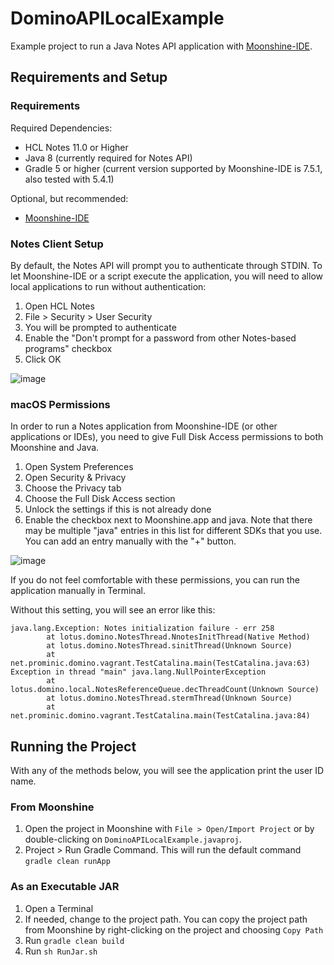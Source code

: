# DominoAPILocalExample

Example project to run a Java Notes API application with [Moonshine-IDE](https://github.com/Moonshine-IDE/Moonshine-IDE).


## Requirements and Setup

### Requirements 

Required Dependencies:
- HCL Notes 11.0 or Higher
- Java 8 (currently required for Notes API)
- Gradle 5 or higher (current version supported by Moonshine-IDE is 7.5.1, also tested with 5.4.1)

Optional, but recommended:
- [Moonshine-IDE](https://moonshine-ide.com/)

### Notes Client Setup

By default, the Notes API will prompt you to authenticate through STDIN.  To let Moonshine-IDE or a script execute the application, you will need to allow local applications to run without authentication:
1. Open HCL Notes
2. File > Security > User Security
3. You will be prompted to authenticate
4. Enable the "Don't prompt for a password from other Notes-based programs" checkbox
5. Click OK

![image](https://user-images.githubusercontent.com/24532731/150602114-43d491f0-e45e-4228-baf7-067b8eb790d2.png)

### macOS Permissions

In order to run a Notes application from Moonshine-IDE (or other applications or IDEs), you need to give Full Disk Access permissions to both Moonshine and Java.  
1. Open System Preferences
2. Open Security & Privacy
3. Choose the Privacy tab
4. Choose the Full Disk Access section
5. Unlock the settings if this is not already done
6. Enable the checkbox next to Moonshine.app and java.  Note that there may be multiple "java" entries in this list for different SDKs that you use.  You can add an entry manually with the "+" button.

![image](https://user-images.githubusercontent.com/24532731/150602139-2c8a5300-6873-4a32-a316-8967e8d11162.png)

If you do not feel comfortable with these permissions, you can run the application manually in Terminal.

Without this setting, you will see an error like this:

    java.lang.Exception: Notes initialization failure - err 258
            at lotus.domino.NotesThread.NnotesInitThread(Native Method)
            at lotus.domino.NotesThread.sinitThread(Unknown Source)
            at net.prominic.domino.vagrant.TestCatalina.main(TestCatalina.java:63)
    Exception in thread "main" java.lang.NullPointerException
            at lotus.domino.local.NotesReferenceQueue.decThreadCount(Unknown Source)
            at lotus.domino.NotesThread.stermThread(Unknown Source)
            at net.prominic.domino.vagrant.TestCatalina.main(TestCatalina.java:84)

## Running the Project

With any of the methods below, you will see the application print the user ID name.

### From Moonshine

1. Open the project in Moonshine with `File > Open/Import Project` or by double-clicking on `DominoAPILocalExample.javaproj`.
2. Project > Run Gradle Command.  This will run the default command `gradle clean runApp`

### As an Executable JAR

1. Open a Terminal
2. If needed, change to the project path.  You can copy the project path from Moonshine by right-clicking on the project and choosing `Copy Path`
3. Run `gradle clean build`
4. Run `sh RunJar.sh`



